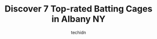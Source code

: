---
layout: ampstory
image: https://i0.wp.com/www.depkes.org/wp-content/uploads/2023/06/batting-cages-0-in-albany-ny-1685803740.jpeg?resize=640,853
author: techidn
featured: false
description: Discover the impressive array of Batting Cages options in Albany NY, where you can find 7 of the largest Batting Cages establishments in the area. From renowned classics to hidden gems, Alba
title: Discover 7 Top-rated Batting Cages in Albany NY
cover:
   title: Discover 7 Top-rated Batting Cages in Albany NY
   subtitle: Rickpate
   background: https://www.depkes.org/wp-content/uploads/2023/06/batting-cages-0-in-albany-ny-1685803740.jpeg

pages: 
 - layout: thirds
   top: <h1>#1 Frozen Ropes</h1>
   bottom: "<p>Took my grandson there and his instructor Tom was excellent, good place for baseball training</p>"
   background: https://www.depkes.org/wp-content/uploads/2023/06/batting-cages-1-in-albany-ny-1685803741.jpeg
   backgroundblur: true
 - layout: thirds
   top: <h1>#2 AllStars Academy</h1>
   bottom: "<p>My first time there. Staff was incredibly helpful, gave us a walk around of the place. Very friendly very respectful I was  pleased to see this kind of work ethic from a </p>"
   background: https://www.depkes.org/wp-content/uploads/2023/06/batting-cages-2-in-albany-ny-1685803742.jpeg
   cta:
      link: https://www.depkes.org/blog/discover-7-top-rated-batting-cages-in-albany-ny/
      text: Discover 7 Top-rated Batting Cages in Albany NY
 - layout: thirds
   top: <h1>#3 Field Of Dreams</h1>
   bottom: "<p>11 Prospect Avenue, Albany, NY 12206, United States</p>"
   background: https://www.depkes.org/wp-content/uploads/2023/06/batting-cages-3-in-albany-ny-1685803742.jpeg
   cta:
      link: https://www.depkes.org/blog/discover-7-top-rated-batting-cages-in-albany-ny/
      text: Discover 7 Top-rated Batting Cages in Albany NY
 - layout: thirds
   top: <h1>#4 ST Premier Training Facility</h1>
   bottom: "<p>7 Tivoli St, Albany, NY 12207, United States</p>"
   background: https://images.unsplash.com/photo-1614648718611-0635f29016cb?ixlib=rb-4.0.3&ixid=MnwxMjA3fDB8MHxwaG90by1wYWdlfHx8fGVufDB8fHx8&auto=format&fit=crop&w=640&h=853&q=80
   cta:
      link: https://www.depkes.org/blog/discover-7-top-rated-batting-cages-in-albany-ny/
      text: Discover 7 Top-rated Batting Cages in Albany NY
 - layout: thirds
   top: <h1>#5 Barberos Hitters Club</h1>
   bottom: "<p>92 Newton St, Albany, NY 12205, United States</p>"
   background: https://images.unsplash.com/photo-1561679660-d00ee1e0dc8e?ixlib=rb-4.0.3&ixid=MnwxMjA3fDB8MHxwaG90by1wYWdlfHx8fGVufDB8fHx8&auto=format&fit=crop&w=640&h=853&q=80
   cta:
      link: https://www.depkes.org/blog/discover-7-top-rated-batting-cages-in-albany-ny/
      text: Discover 7 Top-rated Batting Cages in Albany NY
 - layout: thirds
   top: <h1>#6 HitTrax Batting Cage</h1>
   bottom: "<p>1 Crossgates Mall Rd, Albany, NY 12203, United States</p>"
   background: https://images.unsplash.com/photo-1547366785-564103df7e13?ixlib=rb-4.0.3&ixid=MnwxMjA3fDB8MHxwaG90by1wYWdlfHx8fGVufDB8fHx8&auto=format&fit=crop&w=640&h=853&q=80
   cta:
      link: https://www.depkes.org/blog/discover-7-top-rated-batting-cages-in-albany-ny/
      text: Discover 7 Top-rated Batting Cages in Albany NY

 - layout: thirds
   middle: Continue reading...
   background: https://images.unsplash.com/photo-1509114397022-ed747cca3f65?ixlib=rb-4.0.3&ixid=MnwxMjA3fDB8MHxwaG90by1wYWdlfHx8fGVufDB8fHx8&auto=format&fit=crop&w=640&h=853&q=80
   cta:
      link: https://www.depkes.org/blog/discover-7-top-rated-batting-cages-in-albany-ny/
      text: Discover 7 Top-rated Batting Cages in Albany NY
      
---